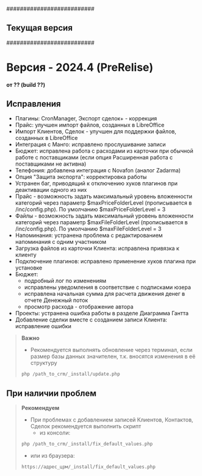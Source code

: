 ##########################
##    Текущая версия    ##
##########################

<a id="??"></a>
# Версия - 2024.4 (PreRelise)
#### от ?? (build ??)

## Исправления

- Плагины: CronManager, Экспорт сделок+ - коррекция
- Прайс: улучшен импорт файлов, созданных в LibreOffice
- Импорт Клиентов, Сделок - улучшен для поддержки файлов, созданных в LibreOffice
- Интеграция с Манго: исправлено прослушивание записи
- Бюджет: исправлена работа с расходами из карточки при обычной работе с поставщиками (если опция Расширенная работа с поставщиками не активна)
- Телефония: добавлена интеграция с Novafon (аналог Zadarma)
- Опция "Защита экспорта": корректировка работы
- Устранен баг, приводящий к отключению хуков плагинов при деактивации одного из них
- Прайс - возможность задать максимальный уровень вложенности категорий через параметр $maxPriceFolderLevel (прописывается в /inc/config.php). По умолчанию $maxPriceFolderLevel = 3
- Файлы - возможность задать максимальный уровень вложенности категорий через параметр $maxFileFolderLevel (прописывается в /inc/config.php). По умолчанию $maxFileFolderLevel = 3
- Напоминания: устранена проблема с редактированием напоминания с одним участником
- Загрузка файлов из карточки Клиента: исправлена привязка к клиенту
- Подключение плагинов: исправлено применение хуков плагина при установке
- Бюджет:
  - подробный лог по изменениям
  - исправлены уведомления в соответствие с подписками юзера
  - исправлена начальная сумма для расчета движения денег в отчете Денежный поток
  - просмотр расхода - отображение автора
- Проекты: устранена ошибка работы в разделе Диаграмма Гантта
- Добавление сделки вместе с созданием записи Клиента: исправление ошибки

>
> <b class="red">Важно</b>
> - Рекомендуется выполнять обновление через терминал, если размер базы данных значителен, т.к. вносятся изменения в её структуру
> ```php
> php /path_to_crm/_install/update.php
> ```
>

## При наличии проблем

>
> <b class="red">Рекомендуем</b>
> - При проблемах с добавлением записей Клиентов, Контактов, Сделок рекомендуется выполнить скрипт
>   - из консоли:
> ```php
> php /path_to_crm/_install/fix_default_values.php
> ```
>    - или из браузера:
> ```html
> https://адрес_црм/_install/fix_default_values.php
> ```
>